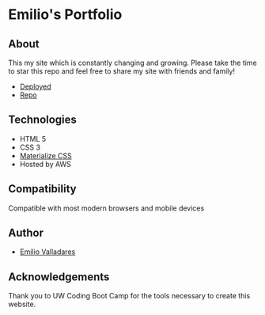 # Emilio's Portfolio

## About
This my site which is constantly changing and growing. Please take the time to star this repo and feel free to share my site with friends and family!

* [Deployed](http://www.emiliov.me/)
* [Repo](https://github.com/emiliov1/emiliov)

## Technologies
* HTML 5
* CSS 3
* [Materialize CSS](https://materializecss.com/)
* Hosted by AWS

## Compatibility 
Compatible with most modern browsers and mobile devices

## Author
* [Emilio Valladares](https://github.com/Nolimits1)


## Acknowledgements 
Thank you to UW Coding Boot Camp for the tools necessary to create this website.


